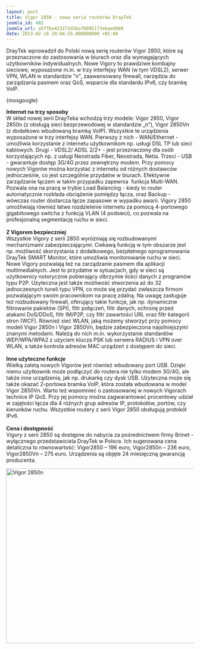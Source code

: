 ```yaml
---
layout: post
title: Vigor 2850 - nowa seria routerów DrayTek
joomla_id: 482
joomla_url: a5ffba423272d3ba76895173ebaed860
date: 2013-02-18 19:04:55.000000000 +01:00
---
```

DrayTek wprowadził do Polski nową serię router&oacute;w Vigor 2850, kt&oacute;re są przeznaczone do zastosowania w biurach oraz dla wymagających użytkownik&oacute;w indywidualnych. Nowe Vigory to prawdziwe kombajny sieciowe, wyposażone m.in. w trzy interfejsy WAN (w tym VDSL2), serwer VPN, WLAN w standardzie &quot;n&quot;, zaawansowany firewall, narzędzia do zarządzania pasmem oraz QoS, wsparcie dla standardu IPv6, czy bramkę VoIP.<p>{mosgoogle}</p><p><strong>Internet na trzy sposoby</strong><br />W skład nowej serii DrayTeka wchodzą trzy modele: Vigor 2850, Vigor 2850n (z obsługą sieci bezprzewodowej w standardzie &bdquo;n&rdquo;), Vigor 2850Vn (z dodatkowo wbudowaną bramką VoIP). Wszystkie te urządzenia wyposażone w trzy interfejsy WAN. Pierwszy z nich - WAN/Ethernet - umożliwia korzystanie z internetu użytkownikom np. usługi DSL TP lub sieci kablowych. Drugi - VDSL2/ ADSL 2/2+ - jest przeznaczony dla os&oacute;b korzystających np. z usługi Neostrada Fiber, Neostrada, Netia. Trzeci - USB - gwarantuje dostęp 3G/4G przez zewnętrzny modem. Przy pomocy nowych Vigor&oacute;w można korzystać z internetu od r&oacute;żnych dostawc&oacute;w jednocześnie, co jest szczeg&oacute;lnie przydatne w biurach. Efektywne zarządzanie łączem w takim przypadku zapewnia&nbsp; funkcja Multi-WAN. Pozwala ona na pracę w trybie Load Balancing - kiedy to router automatycznie rozkłada obciążenie pomiędzy łącza, oraz Backup - w&oacute;wczas router dostarcza łącze zapasowe w wypadku awarii. Vigory 2850 umożliwiają r&oacute;wnież łatwe rozdzielenie internetu za pomocą 4-portowego gigabitowego switcha z funkcją VLAN (4 podsieci), co pozwala na profesjonalną segmentację ruchu w sieci.<br /><br /><strong>Z Vigorem bezpieczniej</strong><br />Wszystkie Vigory z serii 2850 wyr&oacute;żniają się rozbudowanymi mechanizmami zabezpieczającymi. Ciekawą funkcją w tym obszarze jest np. możliwość skorzystania z dodatkowego, bezpłatnego oprogramowania DrayTek SMART Monitor, kt&oacute;re umożliwia monitorowanie ruchu w sieci. Nowe Vigory pozwalają też na zarządzanie pasmem dla aplikacji multimedialnych. Jest to przydatne w sytuacjach, gdy w sieci są użytkownicy notorycznie pobierający olbrzymie ilości danych z program&oacute;w typu P2P. Użyteczna jest także możliwość stworzenia aż do 32 jednoczesnych tuneli typu VPN, co może się przydać zwłaszcza firmom pozwalającym swoim pracownikom na pracę zdalną. Na uwagę zasługuje też rozbudowany firewall, oferujący takie funkcje, jak np. dynamiczne filtrowanie pakiet&oacute;w (SPI), filtr połączeń, filtr danych, ochronę przed atakami DoS/DDoS, filtr IM/P2P, czy filtr zawartości URL oraz filtr kategorii stron (WCF). R&oacute;wnież sieć WLAN, jaką możemy stworzyć przy pomocy modeli Vigor 2850n i Vigor 2850Vn, będzie zabezpieczona najsilniejszymi znanymi metodami. Należą do nich m.in. wykorzystanie standard&oacute;w WEP/WPA/WPA2 z użyciem klucza PSK lub serwera RADIUS i VPN over WLAN, a także kontrola adres&oacute;w MAC urządzeń z dostępem do sieci.<br /><br /><strong>Inne użyteczne funkcje</strong><br />Wielką zaletą nowych Vigor&oacute;w jest r&oacute;wnież wbudowany port USB. Dzięki niemu użytkownik może podłączyć do routera nie tylko modem 3G/4G, ale także inne urządzenia, jak np. drukarkę czy dysk USB. Użyteczna może się także okazać 2-portowa bramka VoIP, kt&oacute;ra została wbudowana w model Vigor 2850Vn. Warto też wspomnieć o zastosowanej w nowych Vigorach technice IP QoS. Przy jej pomocy można zagwarantować procentowy udział w zajętości łącza dla 4 r&oacute;żnych grup adres&oacute;w IP, protokoł&oacute;w, port&oacute;w, czy kierunk&oacute;w ruchu. Wszystkie routery z serii Vigor 2850 obsługują protok&oacute;ł IPv6.<br /><br /><strong>Cena i dostępność</strong><br />Vigory z serii 2850 są dostępne do nabycia za pośrednictwem firmy Brinet - wyłącznego przedstawiciela DrayTek w Polsce. Ich sugerowana cena detaliczna to r&oacute;wnowartość: Vigor2850 &ndash; 196 euro, Vigor2850n &ndash; 236 euro, Vigor2850Vn &ndash; 275 euro. Urządzenia są objęte 24 miesięczną gwarancją producenta.</p><p><img src="images/img/vigor-2850vn.jpg" alt="Vigor 2850n" width="600" height="469" /> </p>
